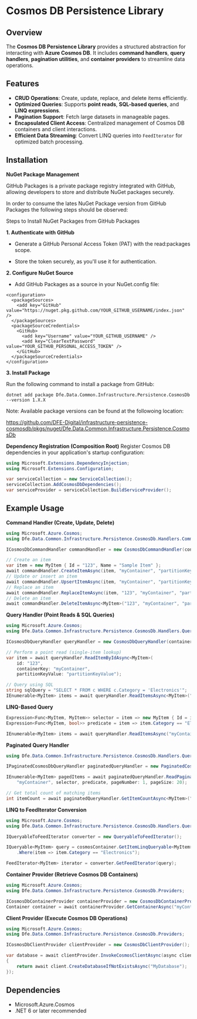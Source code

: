 # Cosmos DB Persistence Library

## Overview
The **Cosmos DB Persistence Library** provides a structured abstraction for interacting with **Azure Cosmos DB**. It includes **command handlers**, **query handlers**, **pagination utilities**, and **container providers** to streamline data operations.

## Features
- **CRUD Operations**: Create, update, replace, and delete items efficiently.
- **Optimized Queries**: Supports **point reads**, **SQL-based queries**, and **LINQ expressions**.
- **Pagination Support**: Fetch large datasets in manageable pages.
- **Encapsulated Client Access**: Centralized management of Cosmos DB containers and client interactions.
- **Efficient Data Streaming**: Convert LINQ queries into `FeedIterator` for optimized batch processing.

## Installation
**NuGet Package Management**

GitHub Packages is a private package registry integrated with GitHub, allowing developers to store and distribute NuGet packages securely.

In order to consume the lates NuGet Package version from GitHub Packages the following steps should be observed:

Steps to Install NuGet Packages from GitHub Packages


**1. Authenticate with GitHub**

- Generate a GitHub Personal Access Token (PAT) with the read:packages scope.

- Store the token securely, as you'll use it for authentication.

**2. Configure NuGet Source**

- Add GitHub Packages as a source in your NuGet.config file:
```
<configuration>
  <packageSources>
    <add key="GitHub" value="https://nuget.pkg.github.com/YOUR_GITHUB_USERNAME/index.json" />
  </packageSources>
  <packageSourceCredentials>
    <GitHub>
      <add key="Username" value="YOUR_GITHUB_USERNAME" />
      <add key="ClearTextPassword" value="YOUR_GITHUB_PERSONAL_ACCESS_TOKEN" />
    </GitHub>
  </packageSourceCredentials>
</configuration>

```

**3. Install Package**

Run the following command to install a package from GitHub:
```
dotnet add package Dfe.Data.Common.Infrastructure.Persistence.CosmosDb --version 1.X.X
```

Note: Available package versions can be found at the followoing location:

https://github.com/DFE-Digital/infrastructure-persistence-cosmosdb/pkgs/nuget/Dfe.Data.Common.Infrastructure.Persistence.CosmosDb


**Dependency Registration (Composition Root)**
Register Cosmos DB dependencies in your application's startup configuration:
```csharp
using Microsoft.Extensions.DependencyInjection;
using Microsoft.Extensions.Configuration;

var serviceCollection = new ServiceCollection();
serviceCollection.AddCosmosDbDependencies();
var serviceProvider = serviceCollection.BuildServiceProvider();
```

## Example Usage
**Command Handler (Create, Update, Delete)**

```csharp
using Microsoft.Azure.Cosmos;
using Dfe.Data.Common.Infrastructure.Persistence.CosmosDb.Handlers.Command;

ICosmosDbCommandHandler commandHandler = new CosmosDbCommandHandler(containerProvider);

// Create an item
var item = new MyItem { Id = "123", Name = "Sample Item" };
await commandHandler.CreateItemAsync(item, "myContainer", "partitionKeyValue");
// Update or insert an item
await commandHandler.UpsertItemAsync(item, "myContainer", "partitionKeyValue");
// Replace an item
await commandHandler.ReplaceItemAsync(item, "123", "myContainer", "partitionKeyValue");
// Delete an item
await commandHandler.DeleteItemAsync<MyItem>("123", "myContainer", "partitionKeyValue");
```

**Query Handler (Point Reads & SQL Queries)**

```csharp
using Microsoft.Azure.Cosmos;
using Dfe.Data.Common.Infrastructure.Persistence.CosmosDb.Handlers.Query;

ICosmosDbQueryHandler queryHandler = new CosmosDbQueryHandler(containerProvider);

// Perform a point read (single-item lookup)
var item = await queryHandler.ReadItemByIdAsync<MyItem>(
    id: "123",
    containerKey: "myContainer",
    partitionKeyValue: "partitionKeyValue");

// Query using SQL
string sqlQuery = "SELECT * FROM c WHERE c.Category = 'Electronics'";
IEnumerable<MyItem> items = await queryHandler.ReadItemsAsync<MyItem>("myContainer", sqlQuery);
```

**LINQ-Based Query**

```csharp
Expression<Func<MyItem, MyItem>> selector = item => new MyItem { Id = item.Id, Name = item.Name };
Expression<Func<MyItem, bool>> predicate = item => item.Category == "Electronics";

IEnumerable<MyItem> items = await queryHandler.ReadItemsAsync("myContainer", selector, predicate);
```

**Paginated Query Handler**

```csharp
using Dfe.Data.Common.Infrastructure.Persistence.CosmosDb.Handlers.Query;

IPaginatedCosmosDbQueryHandler paginatedQueryHandler = new PaginatedCosmosDbQueryHandler(containerProvider);

IEnumerable<MyItem> pagedItems = await paginatedQueryHandler.ReadPaginatedItemsAsync(
    "myContainer", selector, predicate, pageNumber: 1, pageSize: 20);

// Get total count of matching items
int itemCount = await paginatedQueryHandler.GetItemCountAsync<MyItem>("myContainer", predicate);
```

**LINQ to FeedIterator Conversion**

```csharp
using Microsoft.Azure.Cosmos;
using Dfe.Data.Common.Infrastructure.Persistence.CosmosDb.Handlers.Query;

IQueryableToFeedIterator converter = new QueryableToFeedIterator();

IQueryable<MyItem> query = cosmosContainer.GetItemLinqQueryable<MyItem>()
    .Where(item => item.Category == "Electronics");

FeedIterator<MyItem> iterator = converter.GetFeedIterator(query);
```

**Container Provider (Retrieve Cosmos DB Containers)**

```csharp
using Microsoft.Azure.Cosmos;
using Dfe.Data.Common.Infrastructure.Persistence.CosmosDb.Providers;

ICosmosDbContainerProvider containerProvider = new CosmosDbContainerProvider();
Container container = await containerProvider.GetContainerAsync("myContainer");
```

**Client Provider (Execute Cosmos DB Operations)**

```csharp
using Microsoft.Azure.Cosmos;
using Dfe.Data.Common.Infrastructure.Persistence.CosmosDb.Providers;

ICosmosDbClientProvider clientProvider = new CosmosDbClientProvider();

var database = await clientProvider.InvokeCosmosClientAsync(async client =>
{
    return await client.CreateDatabaseIfNotExistsAsync("MyDatabase");
});
```

## Dependencies
- Microsoft.Azure.Cosmos
- .NET 6 or later recommended
